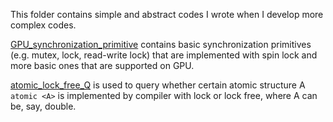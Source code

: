 This folder contains simple and abstract codes I wrote when I develop
more complex codes.

[GPU\_synchronization\_primitive](GPU_synchronization_primitive.cpp)
contains basic synchronization primitives (e.g. mutex, lock, read-write
lock) that are implemented with spin lock and more basic ones that are
supported on GPU. 

[atomic\_lock\_free\_Q](atomic_lock_free_Q.cpp) is used to query
whether certain atomic structure A ```atomic <A>``` is implemented by
compiler with lock or lock free, where A can be, say, double.
